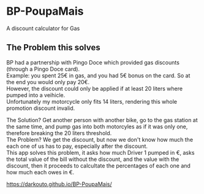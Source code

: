 # BP-PoupaMais
A discount calculator for Gas

## The Problem this solves
BP had a partnership with Pingo Doce which provided gas discounts (through a Pingo Doce card).<br/>
Example: you spent 25€ in gas, and you had 5€ bonus on the card. So at the end you would only pay 20€.<br/>
However, the discount could only be applied if at least 20 liters where pumped into a veihicle.<br/>
Unfortunately my motorcycle only fits 14 liters, rendering this whole promotion discount invalid.<br/>

The Solution? Get another person with another bike, go to the gas station at the same time, and pump gas into both motorcyles as if it was only one, therefore breaking the 20 liters threshold.<br/>
The Problem? We get the discount, but now we don't know how much the each one of us has to pay, especially after the discount.<br/>
This app solves this problem, it asks how much Driver 1 pumped in €, asks the total value of the bill without the discount, and the value with the discount, then it proceeds to calcultate the percentages of each one and how much each owes in €.

https://darkouto.github.io/BP-PoupaMais/

